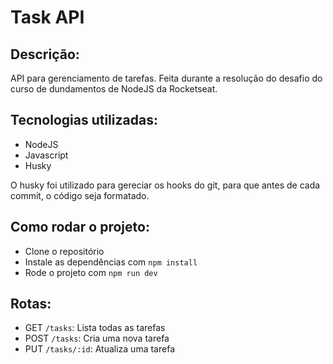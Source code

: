 # Task API

## Descrição:

API para gerenciamento de tarefas.
Feita durante a resolução do desafio do curso de dundamentos de NodeJS da Rocketseat.

## Tecnologias utilizadas:

- NodeJS
- Javascript
- Husky

O husky foi utilizado para gereciar os hooks do git, para que antes de cada commit, o código seja formatado.

## Como rodar o projeto:

- Clone o repositório
- Instale as dependências com `npm install`
- Rode o projeto com `npm run dev`

## Rotas:

- GET `/tasks`: Lista todas as tarefas
- POST `/tasks`: Cria uma nova tarefa
- PUT `/tasks/:id`: Atualiza uma tarefa